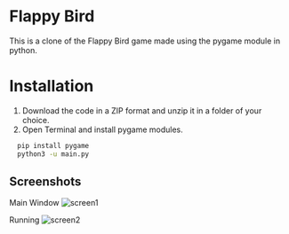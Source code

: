# Flappy Bird

This is a clone of the Flappy Bird game made using the pygame module in python.

# Installation

1. Download the code in a ZIP format and unzip it in a folder of your choice.
2. Open Terminal and install pygame modules.

```bash
  pip install pygame
  python3 -u main.py
```

## Screenshots

Main Window
![screen1](https://user-images.githubusercontent.com/97015991/264219632-c1554aa9-53c7-466d-b5e6-189a164c05e8.png)

Running
![screen2](https://user-images.githubusercontent.com/97015991/264219660-c5f24bef-09bb-40f5-8540-ec53ec608ae7.png)
